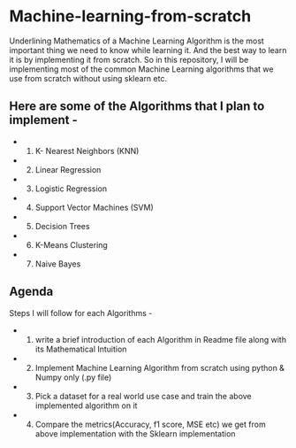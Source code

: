 # Machine-learning-from-scratch

Underlining Mathematics of a Machine Learning Algorithm is the most important thing we need to know while learning it.
And the best way to learn it is by implementing it from scratch. So in this repository, I will be implementing most of the common Machine Learning algorithms that we use from scratch without using sklearn etc. 

## Here are some of the Algorithms that I plan to implement - 

- 1. K- Nearest Neighbors (KNN)
- 2. Linear Regression
- 3. Logistic Regression
- 4. Support Vector Machines (SVM)
- 5. Decision Trees
- 6. K-Means Clustering
- 7. Naive Bayes


## Agenda

Steps I will follow for each Algorithms - 

- 1. write a brief introduction of each Algorithm in Readme file along with its Mathematical Intuition
- 2. Implement Machine Learning Algorithm from scratch using python & Numpy only (.py file)
- 3. Pick a dataset for a real world use case and train the above implemented algorithm on it
- 4. Compare the metrics(Accuracy, f1 score, MSE etc) we get from above implementation with the Sklearn implementation
